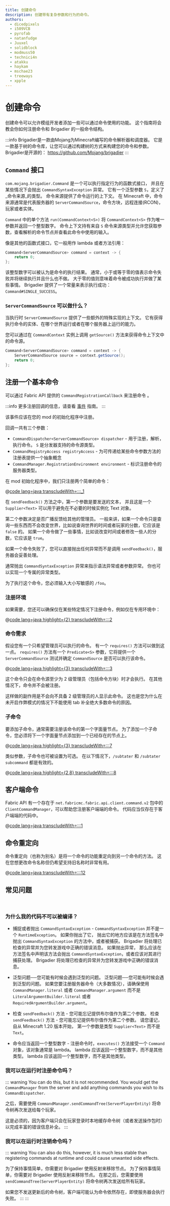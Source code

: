 ```yaml
---
title: 创建命令
description: 创建带有复杂参数和行为的命令。
authors:
  - dicedpixels
  - i509VCB
  - pyrofab
  - natanfudge
  - Juuxel
  - solidblock
  - modmuss50
  - technici4n
  - atakku
  - haykam
  - mschae23
  - treeways
  - xpple
---
```


# 创建命令

创建命令可以允许模组开发者添加一些可以通过命令使用的功能。 这个指南将会教会你如何注册命令和 Brigadier 的一般命令结构。

:::info
Brigadier是一款由Mojang为Minecraft编写的命令解析器和调度器。 它是一款基于树的命令库，让您可以通过构建树的方式来构建您的命令和参数。 Brigadier是开源的： <https://github.com/Mojang/brigadier>
:::

## `Command` 接口

`com.mojang.brigadier.Command` 是一个可以执行指定行为的函数式接口， 并且在某些情况下会抛出 `CommandSyntaxException` 异常。 它有一个泛型参数 `S`，定义了_命令来源_的类型。
命令来源提供了命令运行的上下文。 在 Minecraft 中，命令来源通常是代表服务器的 `ServerCommandSource`，命令方块，远程连接(RCON)，玩家或者实体。

`Command` 中的单个方法 `run(CommandContext<S>)` 将 `CommandContext<S>` 作为唯一参数并返回一个整型数字。 命令上下文持有来自 `S` 命令来源类型并允许您获取参数，查看解析的命令节点并查看此命令中使用的输入。

像是其他的函数式接口，它一般用作 lambda 或者方法引用：

```java
Command<ServerCommandSource> command = context -> {
    return 0;
};
```

该整型数字可以被认为是命令的执行结果。 通常，小于或等于零的值表示命令失败并将继续执行并且什么也不做。 大于零的值则意味着命令被成功执行并做了某些事情。 Brigadier 提供了一个常量来表示执行成功： `Command#SINGLE_SUCCESS`。

### `ServerCommandSource` 可以做什么？

当执行时 `ServerCommandSource` 提供了一些额外的特殊实现的上下文。 它有获得执行命令的实体、在哪个世界运行或者在哪个服务器上运行的能力。

您可以通过在 `CommandContext` 实例上调用 `getSource()` 方法来获得命令上下文中的命令源。

```java
Command<ServerCommandSource> command = context -> {
    ServerCommandSource source = context.getSource();
    return 0;
};
```

## 注册一个基本命令

可以通过 Fabric API 提供的 `CommandRegistrationCallback` 来注册命令 。

:::info
更多注册回调的信息，请查看 [事件](../events) 指南。
:::

该事件应该在您的 mod 的初始化程序中注册。

回调一共有三个参数：

- `CommandDispatcher<ServerCommandSource> dispatcher` - 用于注册，解析，执行命令。 `S` 是分发器支持的命令源类型。
- `CommandRegistryAccess registryAccess` - 为可传递给某些命令参数方法的注册表提供一个抽象概念
- `CommandManager.RegistrationEnvironment environment` - 标识注册命令的服务器类型。

在 mod 初始化程序中，我们只注册两个简单的命令：

@[code lang=java transcludeWith=:::_1](@/reference/latest/src/main/java/com/example/docs/command/FabricDocsReferenceCommands.java)

在 `sendFeedback()` 方法之中，第一个参数是要发送的文本， 并且这是一个 `Supplier<Text>` 可以用于避免在不必要的时候实例化 Text 对象。

第二个参数决定是否广播反馈给其他的管理员。 一般来讲，如果一个命令只是查询一些东西而不会改变世界，比如说查询世界的时间或者玩家的分数，它应该是 `false` 的。 如果一个命令做了一些事情，比如说改变时间或者修改一些人的分数，它应该是 `true`。

如果一个命令失败了，您可以直接抛出任何异常而不是调用 `sendFeedback()`，服务器会妥善处理。

通常抛出 `CommandSyntaxException` 异常来指示语法异常或者参数异常。 你也可以实现一个专属的异常类型。

为了执行这个命令，您必须输入大小写敏感的 `/foo`。

### 注册环境

如果需要，您还可以确保仅在某些特定情况下注册命令，例如仅在专用环境中：

@[code lang=java highlight={2} transcludeWith=:::2](@/reference/latest/src/main/java/com/example/docs/command/FabricDocsReferenceCommands.java)

### 命令需求

假设您有一个只希望管理员可以执行的命令。 有一个 `requires()` 方法可以做到这一点。 `requires()` 方法有一个 `Predicate<S>` 参数，它将提供一个 `ServerCommandSource` 测试并确定 `CommandSource` 是否可以执行该命令。

@[code lang=java highlight={3} transcludeWith=:::3](@/reference/latest/src/main/java/com/example/docs/command/FabricDocsReferenceCommands.java)

这个命令只会在命令源至少为 2 级管理员（包括命令方块）时才会执行。 在其他情况下，命令并不会被注册。

这样做的副作用是不会向不具备 2 级管理员的人显示此命令。 这也是您为什么在未开启作弊模式的情况下不能使用 tab 补全绝大多数命令的原因。

### 子命令

要添加子命令，通常需要注册该命令的第一个字面量节点。 为了添加一个子命令，您必须将下一个字面量节点添加到一个已经存在的节点上。

@[code lang=java highlight={3} transcludeWith=:::7](@/reference/latest/src/main/java/com/example/docs/command/FabricDocsReferenceCommands.java)

类似参数，子命令也可被设置为可选。 在以下情况下，`/subtater` 和 `/subtater subcommand` 都是有效的。

@[code lang=java highlight={2,8} transcludeWith=:::8](@/reference/latest/src/main/java/com/example/docs/command/FabricDocsReferenceCommands.java)

## 客户端命令

Fabric API 有一个存在于 `net.fabricmc.fabric.api.client.command.v2` 包中的 `ClientCommandManager`，可以帮助您注册客户端端的命令。 代码应当仅存在于客户端端的代码中。

@[code lang=java transcludeWith=:::1](@/reference/latest/src/client/java/com/example/docs/client/command/FabricDocsReferenceClientCommands.java)

## 命令重定向

命令重定向（也称为别名）是将一个命令的功能重定向到另一个命令的方法。 这在您想更改命令名称但仍希望支持旧名称时非常有用。

@[code lang=java transcludeWith=:::12](@/reference/latest/src/client/java/com/example/docs/client/command/FabricDocsReferenceClientCommands.java)

## 常见问题

<br>

### 为什么我的代码不可以被编译？

- 捕捉或者抛出 `CommandSyntaxException` - `CommandSyntaxException` 并不是一个 `RuntimeException`。 如果你抛出了它， 抛出它的地方应该是在方法签名中抛出 `CommandSyntaxException` 的方法中，或者被捕获。
  Brigadier 将处理已检查的异常并为您转发游戏中正确的错误消息。 如果抛出异常，
  那么应该在方法签名中声明该方法会抛出 `CommandSyntaxException`，或者应该对其进行捕获处理。
  Brigadier 将处理已检查的异常并为您转发游戏中正确的错误消息。

- 泛型问题──您可能有时候会遇到泛型的问题。 泛型问题──您可能有时候会遇到泛型的问题。 如果您要注册服务器命令（大多数情况），请确保使用 `CommandManager.literal` 或者 `CommandManager.argument` 而不是 `LiteralArgumentBuilder.literal` 或者 `RequiredArgumentBuilder.argument`。

- 检查 `sendFeedback()` 方法 - 您可能忘记提供布尔值作为第二个参数。 检查 `sendFeedback()` 方法 - 您可能忘记提供布尔值作为第二个参数。 请您谨记，自从 Minecraft 1.20 版本开始， 第一个参数是类型 `Supplier<Text>` 而不是 `Text`。

- 命令应当返回一个整型数字 - 注册命令时，`executes()` 方法接受一个 `Command` 对象，该对象通常是 lambda。 lambda 应该返回一个整型数字，而不是其他类型。 lambda 应该返回一个整型数字，而不是其他类型。

### 我可以在运行时注册命令吗？

::: warning
You can do this, but it is not recommended. You would get the `CommandManager` from the server and add anything commands
you wish to its `CommandDispatcher`.

之后，需要使用 `CommandManager.sendCommandTree(ServerPlayerEntity)` 将命令树再次发送给每个玩家。

这是必须的，因为客户端只会在玩家登录时本地缓存命令树（或者发送操作包时）以完成丰富的错误信息补全。
:::

### 我可以在运行时注销命令吗？

::: warning
You can also do this, however, it is much less stable than registering commands at runtime and could cause unwanted side
effects.

为了保持事情简单，你需要对 Brigadier 使用反射来移除节点。 为了保持事情简单，你需要对 Brigadier 使用反射来移除节点。 在那之后，您需要使用 `sendCommandTree(ServerPlayerEntity)` 将命令树再次发送给所有玩家。

如果您不发送更新后的命令树，客户端可能认为命令依然存在，即使服务器会执行失败。
:::
:::
